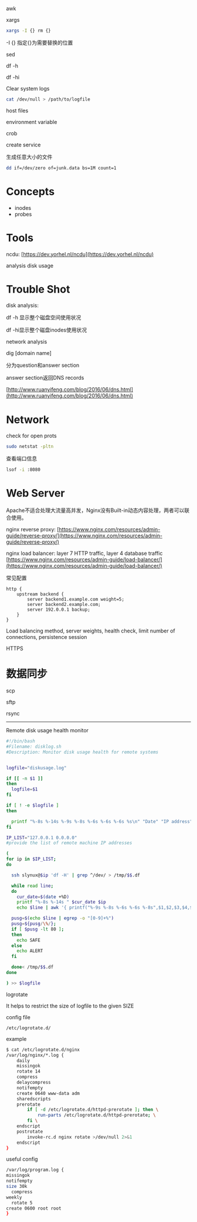awk

xargs

```bash
xargs -I {} rm {}
```

-I {} 指定{}为需要替换的位置

sed

df -h

df -hi

Clear system logs

```bash
cat /dev/null > /path/to/logfile
```

host files

environment variable

crob

create service

生成任意大小的文件

```bash
dd if=/dev/zero of=junk.data bs=1M count=1
```

# Concepts

* inodes
* probes

# Tools

ncdu: [https://dev.yorhel.nl/ncdu](https://dev.yorhel.nl/ncdu)

analysis disk usage

# Trouble Shot

disk analysis:

df -h 显示整个磁盘空间使用状况

df -hi显示整个磁盘inodes使用状况

network analysis

dig \[domain name\]

分为question和answer section

answer section返回DNS records

[http://www.ruanyifeng.com/blog/2016/06/dns.html](http://www.ruanyifeng.com/blog/2016/06/dns.html)

# Network

check for open prots

```bash
sudo netstat -pltn
```

查看端口信息

```bash
lsof -i :8080
```

# Web Server

Apache不适合处理大流量高并发，Nginx没有Built-in动态内容处理，两者可以联合使用。

nginx reverse proxy: [https://www.nginx.com/resources/admin-guide/reverse-proxy/](https://www.nginx.com/resources/admin-guide/reverse-proxy/)

nginx load balancer: layer 7 HTTP traffic, layer 4 database traffic [https://www.nginx.com/resources/admin-guide/load-balancer/](https://www.nginx.com/resources/admin-guide/load-balancer/)

常见配置

```other
http {
    upstream backend {
        server backend1.example.com weight=5;
        server backend2.example.com;
        server 192.0.0.1 backup;
    }
}
```

Load balancing method, server weights, health check, limit number of connections, persistence session

HTTPS

# 数据同步

scp

sftp

rsync

---

Remote disk usage health monitor

```bash
#!/bin/bash
#Filename: disklog.sh
#Description: Monitor disk usage health for remote systems


logfile="diskusage.log"

if [[ -n $1 ]]
then
  logfile=$1
fi

if [ ! -e $logfile ]
then

  printf "%-8s %-14s %-9s %-8s %-6s %-6s %-6s %s\n" "Date" "IP address" "Device" "Capacity" "Used" "Free" "Percent" "Status" > $logfile
fi

IP_LIST="127.0.0.1 0.0.0.0"
#provide the list of remote machine IP addresses 

(
for ip in $IP_LIST;
do

  ssh slynux@$ip 'df -H' | grep ^/dev/ > /tmp/$$.df

  while read line;
  do
    cur_date=$(date +%D)
    printf "%-8s %-14s " $cur_date $ip
    echo $line | awk '{ printf("%-9s %-8s %-6s %-6s %-8s",$1,$2,$3,$4,$5); }'

  pusg=$(echo $line | egrep -o "[0-9]+%")
  pusg=${pusg/\%/};
  if [ $pusg -lt 80 ];
  then
    echo SAFE
  else
    echo ALERT
  fi

  done< /tmp/$$.df    
done

) >> $logfile
```

logrotate

It helps to restrict the size of logfile to the given SIZE

config file

```
/etc/logrotate.d/
```

example

```bash
$ cat /etc/logrotate.d/nginx
/var/log/nginx/*.log {
    daily
    missingok
    rotate 14
    compress
    delaycompress
    notifempty
    create 0640 www-data adm
    sharedscripts
    prerotate
        if [ -d /etc/logrotate.d/httpd-prerotate ]; then \
            run-parts /etc/logrotate.d/httpd-prerotate; \
        fi \
    endscript
    postrotate
        invoke-rc.d nginx rotate >/dev/null 2>&1
    endscript
}
```

useful config 

```bash
/var/log/program.log {
missingok
notifempty
size 30k
  compress
weekly
  rotate 5
create 0600 root root
}
```



